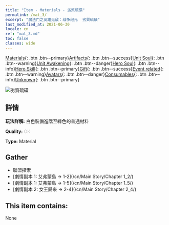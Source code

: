 ```yaml
---
title: "Item - Materials - 劣質硫磺"
permalink: /mat_3/
excerpt: "魔法门之英雄无敌：战争纪元  劣質硫磺"
last_modified_at: 2021-06-30
locale: cn
ref: "mat_3.md"
toc: false
classes: wide
---
```

 [Materials](/ItemsCN/){: .btn .btn--primary}[Artifacts](/ItemsCN/Artifacts/){: .btn .btn--success}[Unit Soul](/ItemsCN/UnitSoul/){: .btn .btn--warning}[Unit Awakening](/ItemsCN/UnitAwakening/){: .btn .btn--danger}[Hero Soul](/ItemsCN/HeroSoul/){: .btn .btn--info}[Hero Skill](/ItemsCN/HeroSkill/){: .btn .btn--primary}[Gift](/ItemsCN/Gift/){: .btn .btn--success}[Event related](/ItemsCN/Events/){: .btn .btn--warning}[Avatars](/ItemsCN/Avatars/){: .btn .btn--danger}[Consumables](/ItemsCN/Consumables/){: .btn .btn--info}[Unknown](/ItemsCN/Unknown/){: .btn .btn--primary}

 ![劣質硫磺](/images/t/i_cailiao_liuhuang1.png)

## 詳情
 **玩法詳解:** 白色裝備進階至綠色的普通材料

 **Quality:** <span style="color: #C0C0C0">OK</span>

 **Type:** Material

## Gather

*    聯盟探索 
*    [劇情副本 1: 艾弗蒙島 -> 1-2](/cn/Main Story/Chapter 1_2/) 
*    [劇情副本 1: 艾弗蒙島 -> 1-5](/cn/Main Story/Chapter 1_5/) 
*    [劇情副本 2: 女王歸來 -> 2-4](/cn/Main Story/Chapter 2_4/) 

## This item contains:

  None

